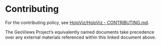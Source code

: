 # Contributing
 
For the contributing policy, see [HoloViz/HoloViz - CONTRIBUTING.md](https://github.com/holoviz/holoviz/blob/geoviews-gov/doc/governance/project-docs/CONTRIBUTING.md).
 
The GeoViews Project’s equivalently named documents take precedence over any external materials referenced within this linked document above.